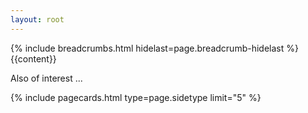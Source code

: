 ```yaml
---
layout: root
---
```

<div class="container-fluid bg-dark py-3 py-md-5 bg-accent-prime pt-5 g-0">
    <div class="container pt-1 pt-sm-3">
        <div class="container bg-dark text-light rounded p-3 bg-content-prime mt-5">
            <div class="row p-sm-3">
                <div class="col-lg-9">
                    {% include breadcrumbs.html hidelast=page.breadcrumb-hidelast %}
                    <div class="general-content">
                        {{content}}
                    </div>
                </div>
                <div class="col-lg-3 d-none d-sm-block">
                    <p class="small">Also of interest ...</p>
                    <div class="notpt-3 p-4 pb-1 bg-accent-secondary rounded">
                        {% include pagecards.html type=page.sidetype limit="5" %}
                    </div>
                </div>
            </div>
            <div class="row my-3">
            </div>
        </div>
    </div>
</div>